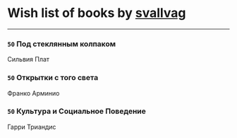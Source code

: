 # Wish list of books by [svallvag](http://vk.com/id553243325)
---

### `50` Под стеклянным колпаком
Сильвия Плат

### `50` Открытки с того света
Франко Арминио

### `50` Культура и Социальное Поведение
Гарри Триандис


